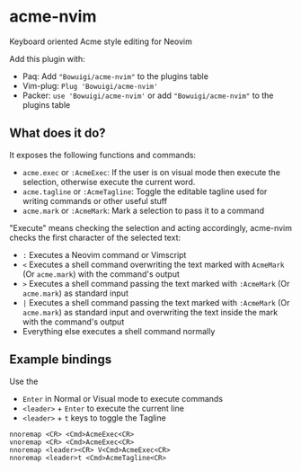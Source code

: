 # acme-nvim
Keyboard oriented Acme style editing for Neovim

Add this plugin with:

+ Paq: Add `"Bowuigi/acme-nvim"` to the plugins table
+ Vim-plug: `Plug 'Bowuigi/acme-nvim'`
+ Packer: `use 'Bowuigi/acme-nvim'` or add `"Bowuigi/acme-nvim"` to the plugins table

## What does it do?

It exposes the following functions and commands:

+ `acme.exec` or `:AcmeExec`: If the user is on visual mode then execute the selection, otherwise execute the current word.
+ `acme.tagline` or `:AcmeTagline`: Toggle the editable tagline used for writing commands or other useful stuff
+ `acme.mark` or `:AcmeMark`: Mark a selection to pass it to a command

"Execute" means checking the selection and acting accordingly, acme-nvim checks the first character of the selected text:

+ `:` Executes a Neovim command or Vimscript
+ `<` Executes a shell command overwriting the text marked with `AcmeMark` (Or `acme.mark`) with the command's output
+ `>` Executes a shell command passing the text marked with `:AcmeMark` (Or `acme.mark`) as standard input
+ `|` Executes a shell command passing the text marked with `:AcmeMark` (Or `acme.mark`) as standard input and overwriting the text inside the mark with the command's output
+ Everything else executes a shell command normally

## Example bindings

Use the
+ `Enter` in Normal or Visual mode to execute commands
+ `<leader>` + `Enter` to execute the current line
+ `<leader>` + `t` keys to toggle the Tagline

```vim
nnoremap <CR> <Cmd>AcmeExec<CR>
vnoremap <CR> <Cmd>AcmeExec<CR>
nnoremap <leader><CR> V<Cmd>AcmeExec<CR>
nnoremap <leader>t <Cmd>AcmeTagline<CR>
```
